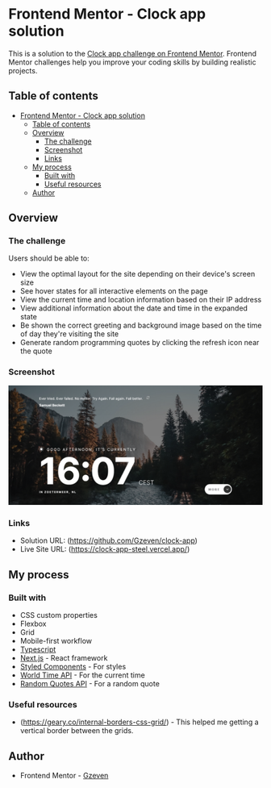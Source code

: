 # Frontend Mentor - Clock app solution

This is a solution to the [Clock app challenge on Frontend Mentor](https://www.frontendmentor.io/challenges/clock-app-LMFaxFwrM). Frontend Mentor challenges help you improve your coding skills by building realistic projects. 

## Table of contents

- [Frontend Mentor - Clock app solution](#frontend-mentor---clock-app-solution)
  - [Table of contents](#table-of-contents)
  - [Overview](#overview)
    - [The challenge](#the-challenge)
    - [Screenshot](#screenshot)
    - [Links](#links)
  - [My process](#my-process)
    - [Built with](#built-with)
    - [Useful resources](#useful-resources)
  - [Author](#author)


## Overview

### The challenge

Users should be able to:

- View the optimal layout for the site depending on their device's screen size
- See hover states for all interactive elements on the page
- View the current time and location information based on their IP address
- View additional information about the date and time in the expanded state
- Be shown the correct greeting and background image based on the time of day they're visiting the site
- Generate random programming quotes by clicking the refresh icon near the quote

### Screenshot

![](public/assets/Screenshot.png)


### Links

- Solution URL: (https://github.com/Gzeven/clock-app)
- Live Site URL: (https://clock-app-steel.vercel.app/)

## My process

### Built with

- CSS custom properties
- Flexbox
- Grid
- Mobile-first workflow
- [Typescript](https://www.typescriptlang.org/)
- [Next.js](https://nextjs.org/) - React framework
- [Styled Components](https://styled-components.com/) - For styles
- [World Time API](https://worldtimeapi.org/) - For the current time
- [Random Quotes API](https://github.com/lukePeavey/quotable) - For a random quote


### Useful resources

- (https://geary.co/internal-borders-css-grid/) - This helped me getting a vertical border between the grids. 

## Author

- Frontend Mentor - [Gzeven](https://www.frontendmentor.io/profile/Gzeven)

